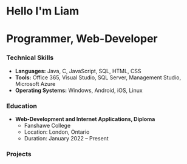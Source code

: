 # Hello I'm Liam
# Programmer, Web-Developer
### Technical Skills
- **Languages:** Java, C, JavaScript, SQL, HTML, CSS
- **Tools:** Office 365, Visual Studio, SQL Server, Management Studio, Microsoft Azure
- **Operating Systems:** Windows, Android, iOS, Linux
  
### Education
- **Web-Development and Internet Applications, Diploma**
  - Fanshawe College
  - Location: London, Ontario
  - Duration: January 2022 – Present
 
### Projects




